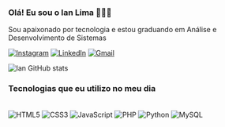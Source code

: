 ### Olá! Eu sou o Ian Lima 🙋🏻‍♂️

Sou apaixonado por tecnologia e estou graduando em Análise e Desenvolvimento de Sistemas

[![Instagram](https://img.shields.io/badge/Instagram-E4405F?style=for-the-badge&logo=instagram&logoColor=white)](https://instagram.com/iandelimat)
[![LinkedIn](https://img.shields.io/badge/LinkedIn-0077B5?style=for-the-badge&logo=linkedin&logoColor=white)](https://www.linkedin.com/in/iandelima/)
[![Gmail](https://img.shields.io/badge/Gmail-D14836?style=for-the-badge&logo=gmail&logoColor=white)](mailto:ianmarialima@gmail.com)


![Ian GitHub stats](https://github-readme-stats.vercel.app/api?username=ian-lima&show_icons=true&theme=highcontrast)

### Tecnologias que eu utilizo no meu dia

<div style="display: inline_block"><br/>
    <img align="center" alt="HTML5" src="https://img.shields.io/badge/HTML5-E34F26?style=for-the-badge&logo=html5&logoColor=white" />
    <img align="center" alt="CSS3" src="https://img.shields.io/badge/CSS3-1572B6?style=for-the-badge&logo=css3&logoColor=white" />
    <img align="center" alt="JavaScript" src="https://img.shields.io/badge/JavaScript-F7DF1E?style=for-the-badge&logo=javascript&logoColor=black" />
    <img align="center" alt="PHP" src="https://img.shields.io/badge/PHP-777BB4?style=for-the-badge&logo=php&logoColor=white" />
    <img align="center" alt="Python" src="https://img.shields.io/badge/Python-3776AB?style=for-the-badge&logo=python&logoColor=white" />
    <img align="center" alt="MySQL" src="https://img.shields.io/badge/MySQL-00000F?style=for-the-badge&logo=mysql&logoColor=white" />
</div><br/>


